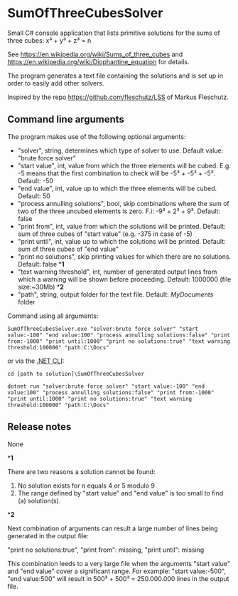 # SumOfThreeCubesSolver
Small C# console application that lists primitive solutions for the sums of three cubes: x³ + y³ + z³ = n

See https://en.wikipedia.org/wiki/Sums_of_three_cubes and https://en.wikipedia.org/wiki/Diophantine_equation for details.

The program generates a text file containing the solutions and is set up in order to easily add other solvers.

Inspired by the repo https://github.com/fleschutz/LSS of Markus Fleschutz.

## Command line arguments
The program makes use of the following optional arguments:
* "solver", string, determines which type of solver to use. Default value: "brute force solver"
* "start value", int, value from which the three elements will be cubed. E.g. -5 means that the first combination to check will be -5³ + -5³ + -5³. Default: -50
* "end value", int, value up to which the three elements will be cubed. Default: 50
* "process annulling solutions", bool, skip combinations where the sum of two of the three uncubed elements is zero. F.i: -9³ + 2³ + 9³. Default: false
* "print from", int, value from which the solutions will be printed. Default: sum of three cubes of "start value" (e.g. -375 in case of -5)
* "print until", int, value up to which the solutions will be printed. Default: sum of three cubes of "end value"
* "print no solutions", skip printing values for which there are no solutions. Default: false ***1**
* "text warning threshold", int, number of generated output lines from which a warning will be shown before proceeding. Default: 1000000 (file size:~30Mb) ***2**
* "path", string, output folder for the text file. Default: _MyDocuments_ folder

Command using all arguments:

`
SumOfThreeCubesSolver.exe "solver:brute force solver" "start value:-100" "end value:100" "process annulling solutions:false" "print from:-1000" "print until:1000" "print no solutions:true" "text warning threshold:100000" "path:C:\Docs"
`

or via the [.NET CLI](https://learn.microsoft.com/en-us/dotnet/core/tools/):

`
cd [path to solution]\SumOfThreeCubesSolver
`
 
`
dotnet run "solver:brute force solver" "start value:-100" "end value:100" "process annulling solutions:false" "print from:-1000" "print until:1000" "print no solutions:true" "text warning threshold:100000" "path:C:\Docs"
`

## Release notes
None


***1**

There are two reasons a solution cannot be found:
1. No solution exists for n equals 4 or 5 modulo 9
2. The range defined by "start value" and "end value" is too small to find (a) solution(s).

***2**

Next combination of arguments can result a large number of lines being generated in the output file:

"print no solutions:true", "print from": missing, "print until": missing

This combination leeds to a very large file when the arguments "start value" and "end value" cover a significant range. For example: "start value:-500", "end value:500" will result in 500³ + 500³ = 250.000.000 lines in the output file.
